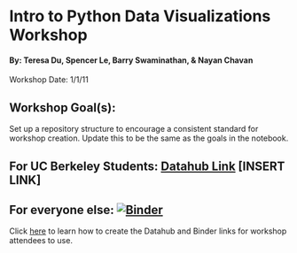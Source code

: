 # Intro to Python Data Visualizations Workshop
#### By: Teresa Du, Spencer Le, Barry Swaminathan, & Nayan Chavan
Workshop Date: 1/1/11

## Workshop Goal(s): 
Set up a repository structure to encourage a consistent standard for workshop creation.
Update this to be the same as the goals in the notebook.

## For UC Berkeley Students: [Datahub Link]() [INSERT LINK]

## For everyone else: [![Binder](https://mybinder.org/badge_logo.svg)](https://mybinder.org/v2/gh/ds-peer-consulting/sp21-intro-to-data-viz-workshop/HEAD)


Click [here](NOTEBOOK-LINKS.md) to learn how to create the Datahub and Binder links for workshop attendees to use.
